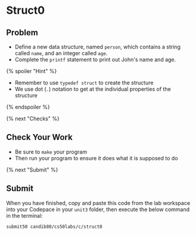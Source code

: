 # Struct0

## Problem

* Define a new data structure, named `person`, which contains a string called `name`, and an integer called `age`.
* Complete the `printf` statement to print out John's name and age.

{% spoiler "Hint" %}

* Remember to use `typedef struct` to create the structure
* We use dot (`.`) notation to get at the individual properties of the structure

{% endspoiler %}

{% next "Checks" %}

## Check Your Work

- Be sure to `make` your program
- Then run your program to ensure it does what it is supposed to do

{% next "Submit" %}

## Submit

When you have finished, copy and paste this code from the lab workspace into your Codepace in your `unit3` folder, then execute the below command in the terminal:

```
submit50 candib80/cs50labs/c/struct0
```
